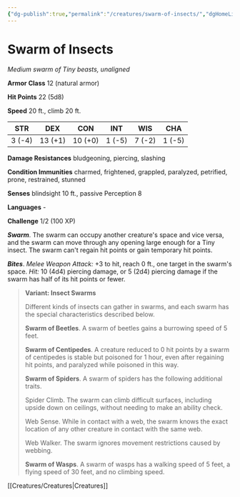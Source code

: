 ```yaml
---
{"dg-publish":true,"permalink":"/creatures/swarm-of-insects/","dgHomeLink":false,"dgPassFrontmatter":true}
---
```



# Swarm of Insects

*Medium swarm of Tiny beasts, unaligned*

**Armor Class** 12 (natural armor)

**Hit Points** 22 (5d8)

**Speed** 20 ft., climb 20 ft.

| STR    | DEX     | CON     | INT    | WIS    | CHA    |
|--------|---------|---------|--------|--------|--------|
| 3 (-4) | 13 (+1) | 10 (+0) | 1 (-5) | 7 (-2) | 1 (-5) |

**Damage Resistances** bludgeoning, piercing, slashing

**Condition Immunities** charmed, frightened, grappled, paralyzed, petrified, prone, restrained, stunned

**Senses** blindsight 10 ft., passive Perception 8

**Languages** -

**Challenge** 1/2 (100 XP)

***Swarm***. The swarm can occupy another creature's space and vice versa, and the swarm can move through any opening large enough for a Tiny insect. The swarm can't regain hit points or gain temporary hit points.


***Bites***. *Melee Weapon Attack:* +3 to hit, reach 0 ft., one target in the swarm's space. *Hit:* 10 (4d4) piercing damage, or 5 (2d4) piercing damage if the swarm has half of its hit points or fewer.

>**Variant: Insect Swarms**
>
>Different kinds of insects can gather in swarms, and each swarm has the special characteristics described below.
>
>**Swarm of Beetles**. A swarm of beetles gains a burrowing speed of 5 feet.
>
>**Swarm of Centipedes**. A creature reduced to 0 hit points by a swarm of centipedes is stable but poisoned for 1 hour, even after regaining hit points, and paralyzed while poisoned in this way.
>
>**Swarm of Spiders**. A swarm of spiders has the following additional traits.
>
>Spider Climb. The swarm can climb difficult surfaces, including upside down on ceilings, without needing to make an ability check.
>
>Web Sense. While in contact with a web, the swarm knows the exact location of any other creature in contact with the same web.
>
>Web Walker. The swarm ignores movement restrictions caused by webbing.
>
>**Swarm of Wasps**. A swarm of wasps has a walking speed of 5 feet, a flying speed of 30 feet, and no climbing speed.


[[Creatures/Creatures|Creatures]]